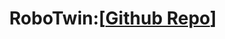 <h1 align="center">RoboTwin:[<a href="https://github.com/tianxingchen/Embodied-AI-Guide">Github Repo</a>]</h1>

<!-- <p align="center"><a href="https://tianxingchen.github.io">Tianxing Chen (陈天行)</a>, <a href="https://github.com/yudezou">Yude Zou (邹誉德)</a>, <a href="https://github.com/zanxinchen">Zanxin Chen (陈攒鑫)</a>, <a href="https://github.com/27yw">Wen Ye (叶雯)</a></p>
<p align="center"><i>Lastest Update: Jul 10, 2024</i></p> -->
